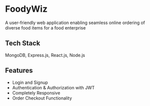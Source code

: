 
# FoodyWiz

A user-friendly web application enabling seamless online ordering of diverse food items for a food enterprise

## Tech Stack

MongoDB, Express.js, React.js, Node.js


## Features

- Login and Signup
- Authentication & Authorization with JWT
- Completely Responsive
- Order Checkout Functionality

